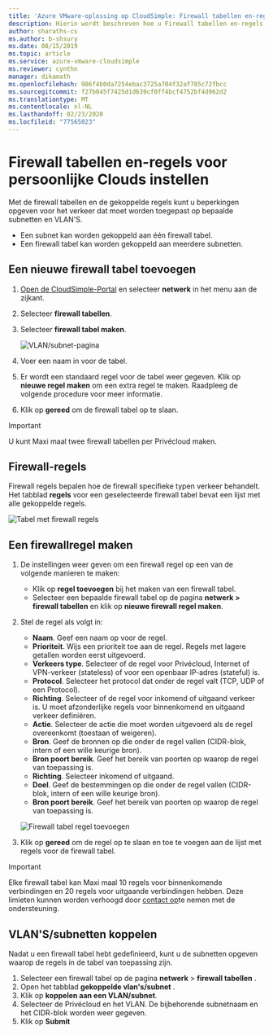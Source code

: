 ```yaml
---
title: 'Azure VMware-oplossing op CloudSimple: Firewall tabellen en-regels instellen'
description: Hierin wordt beschreven hoe u Firewall tabellen en-regels voor de Privécloud instelt om verkeer op subnetten en VLAN'S te beperken.
author: sharaths-cs
ms.author: b-shsury
ms.date: 08/15/2019
ms.topic: article
ms.service: azure-vmware-cloudsimple
ms.reviewer: cynthn
manager: dikamath
ms.openlocfilehash: 986f4b0da7254ebac3725a704f32af785c72fbcc
ms.sourcegitcommit: f27b045f7425d1d639cf0ff4bcf4752bf4d962d2
ms.translationtype: MT
ms.contentlocale: nl-NL
ms.lasthandoff: 02/23/2020
ms.locfileid: "77565023"
---
```

# <a name="set-up-firewall-tables-and-rules-for-private-clouds"></a>Firewall tabellen en-regels voor persoonlijke Clouds instellen

Met de firewall tabellen en de gekoppelde regels kunt u beperkingen opgeven voor het verkeer dat moet worden toegepast op bepaalde subnetten en VLAN'S.

* Een subnet kan worden gekoppeld aan één firewall tabel.
* Een firewall tabel kan worden gekoppeld aan meerdere subnetten.

## <a name="add-a-new-firewall-table"></a>Een nieuwe firewall tabel toevoegen

1. [Open de CloudSimple-Portal](access-cloudsimple-portal.md) en selecteer **netwerk** in het menu aan de zijkant.
2. Selecteer **firewall tabellen**.
3. Selecteer **firewall tabel maken**.

    ![VLAN/subnet-pagina](media/firewall-tables-page.png)

4. Voer een naam in voor de tabel.
5. Er wordt een standaard regel voor de tabel weer gegeven. Klik op **nieuwe regel maken** om een extra regel te maken. Raadpleeg de volgende procedure voor meer informatie.
6. Klik op **gereed** om de firewall tabel op te slaan.

> [!IMPORTANT]
> U kunt Maxi maal twee firewall tabellen per Privécloud maken.

## <a name="firewall-rules"></a>Firewall-regels

Firewall regels bepalen hoe de firewall specifieke typen verkeer behandelt. Het tabblad **regels** voor een geselecteerde firewall tabel bevat een lijst met alle gekoppelde regels.

![Tabel met firewall regels](media/firewall-rules-tab.png)

## <a name="create-a-firewall-rule"></a>Een firewallregel maken

1. De instellingen weer geven om een firewall regel op een van de volgende manieren te maken:
    * Klik op **regel toevoegen** bij het maken van een firewall tabel.
    * Selecteer een bepaalde firewall tabel op de pagina **netwerk > firewall tabellen** en klik op **nieuwe firewall regel maken**.
2. Stel de regel als volgt in:
    * **Naam**. Geef een naam op voor de regel.
    * **Prioriteit**. Wijs een prioriteit toe aan de regel. Regels met lagere getallen worden eerst uitgevoerd.
    * **Verkeers type**. Selecteer of de regel voor Privécloud, Internet of VPN-verkeer (stateless) of voor een openbaar IP-adres (stateful) is.
    * **Protocol**. Selecteer het protocol dat onder de regel valt (TCP, UDP of een Protocol).
    * **Richting**. Selecteer of de regel voor inkomend of uitgaand verkeer is. U moet afzonderlijke regels voor binnenkomend en uitgaand verkeer definiëren.
    * **Actie**. Selecteer de actie die moet worden uitgevoerd als de regel overeenkomt (toestaan of weigeren).
    * **Bron**. Geef de bronnen op die onder de regel vallen (CIDR-blok, intern of een wille keurige bron).
    * **Bron poort bereik**. Geef het bereik van poorten op waarop de regel van toepassing is.
    * **Richting**. Selecteer inkomend of uitgaand.
    * **Doel**. Geef de bestemmingen op die onder de regel vallen (CIDR-blok, intern of een wille keurige bron).
    * **Bron poort bereik**. Geef het bereik van poorten op waarop de regel van toepassing is.

    ![Firewall tabel regel toevoegen](media/firewall-rule-create.png)

3. Klik op **gereed** om de regel op te slaan en toe te voegen aan de lijst met regels voor de firewall tabel.

> [!IMPORTANT]
> Elke firewall tabel kan Maxi maal 10 regels voor binnenkomende verbindingen en 20 regels voor uitgaande verbindingen hebben. Deze limieten kunnen worden verhoogd door [contact op](https://portal.azure.com/#blade/Microsoft_Azure_Support/HelpAndSupportBlade/newsupportrequest)te nemen met de ondersteuning.

## <a name="attach-vlans-subnet"></a>VLAN'S/subnetten koppelen

Nadat u een firewall tabel hebt gedefinieerd, kunt u de subnetten opgeven waarop de regels in de tabel van toepassing zijn.

1. Selecteer een firewall tabel op de pagina **netwerk** > **firewall tabellen** .
2. Open het tabblad **gekoppelde vlan's/subnet** .
3. Klik op **koppelen aan een VLAN/subnet**.
4. Selecteer de Privécloud en het VLAN. De bijbehorende subnetnaam en het CIDR-blok worden weer gegeven.
5. Klik op **Submit**
